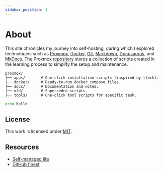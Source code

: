 ```yaml
---
sidebar_position: 1
---
```

# About

This site chronicles my journey into self-hosting, during which I explored technologies such as [Proxmox], [Docker], [Git], [Markdown], [Docusaurus], and [MkDocs]. The Proxmox [repository](https://github.com/therepos/proxmox) stores a collection of scripts created in the learning process to simplify the setup and maintenance.

```
proxmox/
├── apps/       # One-click installation scripts (inspired by tteck).
├── docker/     # Ready-to-run docker compose files.
├── docs/       # Documentation and notes.
├── old/        # Superceded scripts.
├── tools/      # One-click tool scripts for specific task.
```
```bash title="Test Bash Highlighting"
echo hello
```

## License

This work is licensed under [MIT](https://choosealicense.com/licenses/mit/). 

## Resources

- [Self-managed life](https://wiki.futo.org/index.php/Introduction_to_a_Self_Managed_Life:_a_13_hour_%26_28_minute_presentation_by_FUTO_software)
- [GitHub finest](https://github.com/arbal/awesome-stars)

<!-- Reference Links -->

[Proxmox]: https://www.proxmox.com/en/
[Docker]: https://www.docker.com/
[Git]: https://learngitbranching.js.org/
[GitHub]: https://skills.github.com/
[Markdown]: https://www.markdownguide.org/
[Docusaurus]: https://docusaurus.io/
[MkDocs]: https://www.mkdocs.org/